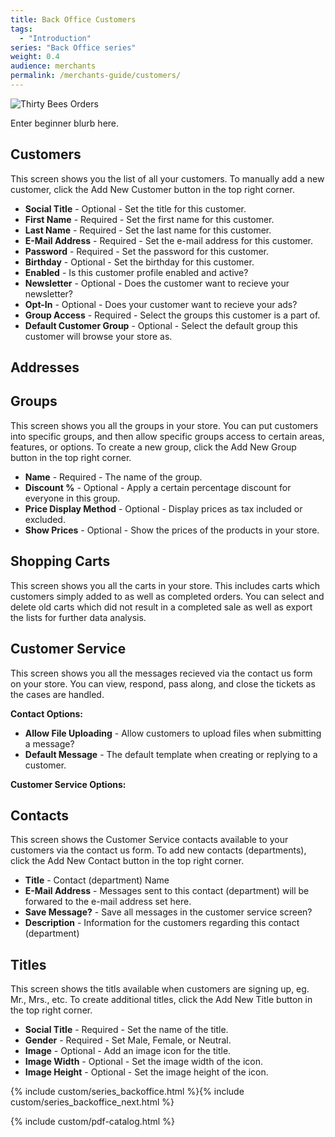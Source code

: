 ```yaml
---
title: Back Office Customers
tags:
  - "Introduction"
series: "Back Office series"
weight: 0.4
audience: merchants
permalink: /merchants-guide/customers/
---
```


![Thirty Bees Orders]({{baseurl}}/thirtybees/images/merchants-guide/customers.jpg  "Thirty Bees Orders")

Enter beginner blurb here.

## Customers

This screen shows you the list of all your customers.  To manually add a new customer, click the Add New Customer button in the top right corner.

- **Social Title** - Optional - Set the title for this customer.
- **First Name** - Required - Set the first name for this customer.
- **Last Name** - Required - Set the last name for this customer.
- **E-Mail Address** - Required - Set the e-mail address for this customer.
- **Password** - Required - Set the password for this customer.
- **Birthday** - Optional - Set the birthday for this customer.
- **Enabled** - Is this customer profile enabled and active?
- **Newsletter** - Optional - Does the customer want to recieve your newsletter?
- **Opt-In** - Optional - Does your customer want to recieve your ads?
- **Group Access** - Required - Select the groups this customer is a part of.
- **Default Customer Group** - Optional - Select the default group this customer will browse your store as.

## Addresses

## Groups

This screen shows you all the groups in your store.  You can put customers into specific groups, and then allow specific groups access to certain areas, features, or options.  To create a new group, click the Add New Group button in the top right corner.

- **Name** - Required - The name of the group.
- **Discount %** - Optional - Apply a certain percentage discount for everyone in this group.
- **Price Display Method** - Optional - Display prices as tax included or excluded.
- **Show Prices** - Optional - Show the prices of the products in your store.

## Shopping Carts

This screen shows you all the carts in your store.  This includes carts which customers simply added to as well as completed orders.  You can select and delete old carts which did not result in a completed sale as well as export the lists for further data analysis.

## Customer Service

This screen shows you all the messages recieved via the contact us form on your store.  You can view, respond, pass along, and close the tickets as the cases are handled.

**Contact Options:**

- **Allow File Uploading** - Allow customers to upload files when submitting a message?
- **Default Message** - The default template when creating or replying to a customer.

**Customer Service Options:**

## Contacts

This screen shows the Customer Service contacts available to your customers via the contact us form.  To add new contacts (departments), click the Add New Contact button in the top right corner.

- **Title** - Contact (department) Name
- **E-Mail Address** - Messages sent to this contact (department) will be forwared to the e-mail address set here.
- **Save Message?** - Save all messages in the customer service screen?
- **Description** - Information for the customers regarding this contact (department)

## Titles

This screen shows the titls available when customers are signing up, eg. Mr., Mrs., etc.  To create additional titles, click the Add New Title button in the top right corner.

- **Social Title** - Required - Set the name of the title.
- **Gender** - Required - Set Male, Female, or Neutral.
- **Image** - Optional - Add an image icon for the title.
- **Image Width** - Optional - Set the image width of the icon.
- **Image Height** - Optional - Set the image height of the icon.

{% include custom/series_backoffice.html %}{% include custom/series_backoffice_next.html %}

{% include custom/pdf-catalog.html %}